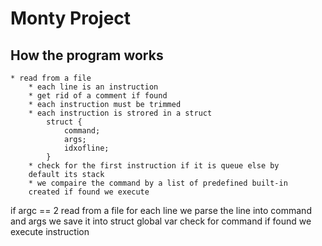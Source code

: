 
# Monty Project


## How the program works

	* read from a file
		* each line is an instruction
		* get rid of a comment if found
		* each instruction must be trimmed
		* each instruction is strored in a struct
			struct {
				command;
				args;
				idxofline;
			}
		* check for the first instruction if it is queue else by
		default its stack
		* we compaire the command by a list of predefined built-in
		created if found we execute



if argc == 2
	read from a file
	for each line
		we parse the line into command and args
		we save it into struct global var
		check for command  if found 
		we execute instruction

